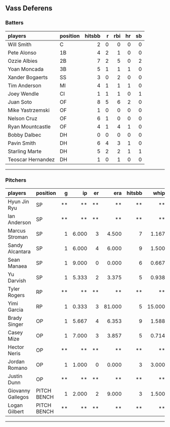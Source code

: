## Vass Deferens

### Batters

 
|players           |position | hitsbb|  r| rbi| hr| sb| 
|:-----------------|:--------|------:|--:|---:|--:|--:| 
|Will Smith        |C        |      2|  0|   0|  0|  0| 
|Pete Alonso       |1B       |      4|  2|   1|  0|  0| 
|Ozzie Albies      |2B       |      7|  2|   5|  0|  2| 
|Yoan Moncada      |3B       |      5|  1|   1|  1|  0| 
|Xander Bogaerts   |SS       |      3|  0|   2|  0|  0| 
|Tim Anderson      |MI       |      4|  1|   1|  1|  0| 
|Joey Wendle       |CI       |      1|  1|   1|  0|  1| 
|Juan Soto         |OF       |      8|  5|   6|  2|  0| 
|Mike Yastrzemski  |OF       |      1|  0|   0|  0|  0| 
|Nelson Cruz       |OF       |      6|  1|   0|  0|  0| 
|Ryan Mountcastle  |OF       |      4|  1|   4|  1|  0| 
|Bobby Dalbec      |DH       |      0|  0|   0|  0|  0| 
|Pavin Smith       |DH       |      6|  4|   3|  1|  0| 
|Starling Marte    |DH       |      5|  2|   2|  1|  1| 
|Teoscar Hernandez |DH       |      1|  0|   1|  0|  0| 

* * *

### Pitchers

 
|players           |position    |  g|    ip| er|    era| hitsbb|   whip| so|  w| sv| 
|:-----------------|:-----------|--:|-----:|--:|------:|------:|------:|--:|--:|--:| 
|Hyun Jin Ryu      |SP          | **|    **| **|     **|     **|     **| **| **| **| 
|Ian Anderson      |SP          | **|    **| **|     **|     **|     **| **| **| **| 
|Marcus Stroman    |SP          |  1| 6.000|  3|  4.500|      7|  1.167|  6|  0|  0| 
|Sandy Alcantara   |SP          |  1| 6.000|  4|  6.000|      9|  1.500|  4|  0|  0| 
|Sean Manaea       |SP          |  1| 9.000|  0|  0.000|      6|  0.667|  8|  1|  0| 
|Yu Darvish        |SP          |  1| 5.333|  2|  3.375|      5|  0.938|  5|  1|  0| 
|Tyler Rogers      |RP          | **|    **| **|     **|     **|     **| **| **| **| 
|Yimi Garcia       |RP          |  1| 0.333|  3| 81.000|      5| 15.000|  0|  0|  0| 
|Brady Singer      |OP          |  1| 5.667|  4|  6.353|      9|  1.588|  6|  1|  0| 
|Casey Mize        |OP          |  1| 7.000|  3|  3.857|      5|  0.714|  6|  0|  0| 
|Hector Neris      |OP          | **|    **| **|     **|     **|     **| **| **| **| 
|Jordan Romano     |OP          |  1| 1.000|  0|  0.000|      3|  3.000|  1|  0|  0| 
|Justin Dunn       |OP          | **|    **| **|     **|     **|     **| **| **| **| 
|Giovanny Gallegos |PITCH BENCH |  1| 2.000|  2|  9.000|      3|  1.500|  2|  1|  0| 
|Logan Gilbert     |PITCH BENCH | **|    **| **|     **|     **|     **| **| **| **| 


* * *


